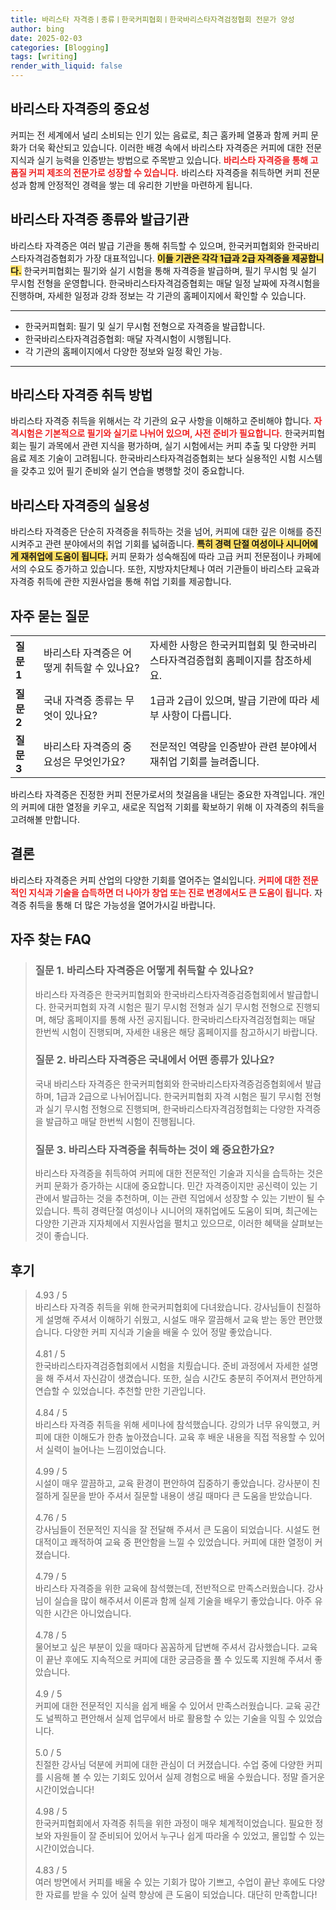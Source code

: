 ```yaml
---
title: 바리스타 자격증ㅣ종류ㅣ한국커피협회ㅣ한국바리스타자격검정협회 전문가 양성
author: bing
date: 2025-02-03
categories: [Blogging]
tags: [writing]
render_with_liquid: false
---
```



<h2 id='바리스타 자격증의 중요성'>바리스타 자격증의 중요성</h2>

<p>커피는 전 세계에서 널리 소비되는 인기 있는 음료로, 최근 홈카페 열풍과 함께 커피 문화가 더욱 확산되고 있습니다. 이러한 배경 속에서 바리스타 자격증은 커피에 대한 전문 지식과 실기 능력을 인증받는 방법으로 주목받고 있습니다. <b><span style="color: #ee2323;">바리스타 자격증을 통해 고품질 커피 제조의 전문가로 성장할 수 있습니다.</span></b> 바리스타 자격증을 취득하면 커피 전문성과 함께 안정적인 경력을 쌓는 데 유리한 기반을 마련하게 됩니다. </p>

<h2 id='바리스타 자격증 종류와 발급기관'>바리스타 자격증 종류와 발급기관</h2>

<p>바리스타 자격증은 여러 발급 기관을 통해 취득할 수 있으며, 한국커피협회와 한국바리스타자격검증협회가 가장 대표적입니다. <b><span style="background-color: #ffe066;">이들 기관은 각각 1급과 2급 자격증을 제공합니다.</span></b> 한국커피협회는 필기와 실기 시험을 통해 자격증을 발급하며, 필기 무시험 및 실기 무시험 전형을 운영합니다. 한국바리스타자격검증협회는 매달 일정 날짜에 자격시험을 진행하며, 자세한 일정과 강좌 정보는 각 기관의 홈페이지에서 확인할 수 있습니다. </p>

<hr />

<ul>
    <li>한국커피협회: 필기 및 실기 무시험 전형으로 자격증을 발급합니다.</li>
    <li>한국바리스타자격검증협회: 매달 자격시험이 시행됩니다.</li>
    <li>각 기관의 홈페이지에서 다양한 정보와 일정 확인 가능.</li>
</ul>

<hr />

<h2 id='바리스타 자격증 취득 방법'>바리스타 자격증 취득 방법</h2>

<p>바리스타 자격증 취득을 위해서는 각 기관의 요구 사항을 이해하고 준비해야 합니다. <b><span style="color: #ee2323;">자격시험은 기본적으로 필기와 실기로 나뉘어 있으며, 사전 준비가 필요합니다.</span></b> 한국커피협회는 필기 과목에서 관련 지식을 평가하며, 실기 시험에서는 커피 추출 및 다양한 커피 음료 제조 기술이 고려됩니다. 한국바리스타자격검증협회는 보다 실용적인 시험 시스템을 갖추고 있어 필기 준비와 실기 연습을 병행할 것이 중요합니다. </p>

<h2 id='바리스타 자격증의 실용성'>바리스타 자격증의 실용성</h2>

<p>바리스타 자격증은 단순히 자격증을 취득하는 것을 넘어, 커피에 대한 깊은 이해를 증진시켜주고 관련 분야에서의 취업 기회를 넓혀줍니다. <b><span style="background-color: #ffe066;">특히 경력 단절 여성이나 시니어에게 재취업에 도움이 됩니다.</span></b> 커피 문화가 성숙해짐에 따라 고급 커피 전문점이나 카페에서의 수요도 증가하고 있습니다. 또한, 지방자치단체나 여러 기관들이 바리스타 교육과 자격증 취득에 관한 지원사업을 통해 취업 기회를 제공합니다. </p>

<h2 id='자주 묻는 질문'>자주 묻는 질문</h2>

<table>
    <tr>
        <td><b>질문 1</b></td>
        <td>바리스타 자격증은 어떻게 취득할 수 있나요?</td>
        <td>자세한 사항은 한국커피협회 및 한국바리스타자격검증협회 홈페이지를 참조하세요.</td>
    </tr>
    <tr>
        <td><b>질문 2</b></td>
        <td>국내 자격증 종류는 무엇이 있나요?</td>
        <td>1급과 2급이 있으며, 발급 기관에 따라 세부 사항이 다릅니다.</td>
    </tr>
    <tr>
        <td><b>질문 3</b></td>
        <td>바리스타 자격증의 중요성은 무엇인가요?</td>
        <td>전문적인 역량을 인증받아 관련 분야에서 재취업 기회를 늘려줍니다.</td>
    </tr>
</table>

<p>바리스타 자격증은 진정한 커피 전문가로서의 첫걸음을 내딛는 중요한 자격입니다. 개인의 커피에 대한 열정을 키우고, 새로운 직업적 기회를 확보하기 위해 이 자격증의 취득을 고려해볼 만합니다. </p>

<h2 id='결론'>결론</h2>

<p>바리스타 자격증은 커피 산업의 다양한 기회를 열어주는 열쇠입니다. <b><span style="color: #ee2323;">커피에 대한 전문적인 지식과 기술을 습득하면 더 나아가 창업 또는 진로 변경에서도 큰 도움이 됩니다.</span></b> 자격증 취득을 통해 더 많은 가능성을 열어가시길 바랍니다.</p>


<h2 id='자주_찾는_FAQ'>자주 찾는 FAQ</h2>
<div itemscope="" itemtype="https://schema.org/FAQPage"> 
<blockquote> 
<div itemscope="" itemprop="mainEntity" itemtype="https://schema.org/Question"> 
<h3 itemprop="name">질문 1. 바리스타 자격증은 어떻게 취득할 수 있나요?</h3> 
<div itemscope="" itemprop="acceptedAnswer" itemtype="https://schema.org/Answer"> 
<span itemprop="text"> 
<p>바리스타 자격증은 한국커피협회와 한국바리스타자격증검증협회에서 발급합니다. 한국커피협회 자격 시험은 필기 무시험 전형과 실기 무시험 전형으로 진행되며, 해당 홈페이지를 통해 사전 공지됩니다. 한국바리스타자격검정협회는 매달 한번씩 시험이 진행되며, 자세한 내용은 해당 홈페이지를 참고하시기 바랍니다.</p> 
</span> 
</div> 
</div> 

<div itemscope="" itemprop="mainEntity" itemtype="https://schema.org/Question"> 
<h3 itemprop="name">질문 2. 바리스타 자격증은 국내에서 어떤 종류가 있나요?</h3> 
<div itemscope="" itemprop="acceptedAnswer" itemtype="https://schema.org/Answer"> 
<span itemprop="text"> 
<p>국내 바리스타 자격증은 한국커피협회와 한국바리스타자격증검증협회에서 발급하며, 1급과 2급으로 나뉘어집니다. 한국커피협회 자격 시험은 필기 무시험 전형과 실기 무시험 전형으로 진행되며, 한국바리스타자격검정협회는 다양한 자격증을 발급하고 매달 한번씩 시험이 진행됩니다.</p> 
</span> 
</div> 
</div> 

<div itemscope="" itemprop="mainEntity" itemtype="https://schema.org/Question"> 
<h3 itemprop="name">질문 3. 바리스타 자격증을 취득하는 것이 왜 중요한가요?</h3> 
<div itemscope="" itemprop="acceptedAnswer" itemtype="https://schema.org/Answer"> 
<span itemprop="text"> 
<p>바리스타 자격증을 취득하여 커피에 대한 전문적인 기술과 지식을 습득하는 것은 커피 문화가 증가하는 시대에 중요합니다. 민간 자격증이지만 공신력이 있는 기관에서 발급하는 것을 추천하며, 이는 관련 직업에서 성장할 수 있는 기반이 될 수 있습니다. 특히 경력단절 여성이나 시니어의 재취업에도 도움이 되며, 최근에는 다양한 기관과 지자체에서 지원사업을 펼치고 있으므로, 이러한 혜택을 살펴보는 것이 좋습니다.</p> 
</span> 
</div> 
</div> 
</blockquote> 
</div>
<h2 id='후기'>후기</h2>
<div itemscope itemtype="https://schema.org/Product">
  <blockquote>
  <div itemprop="review" itemscope itemtype="https://schema.org/Review">
      <div itemprop="reviewRating" itemscope itemtype="https://schema.org/Rating"> <span itemprop="ratingValue">4.93</span> / <span itemprop="bestRating">5</span> </div>
      <span itemprop="reviewBody">바리스타 자격증 취득을 위해 한국커피협회에 다녀왔습니다. 강사님들이 친절하게 설명해 주셔서 이해하기 쉬웠고, 시설도 매우 깔끔해서 교육 받는 동안 편안했습니다. 다양한 커피 지식과 기술을 배울 수 있어 정말 좋았습니다.</span>
  </div>
  <br>
  <div itemprop="review" itemscope itemtype="https://schema.org/Review">
      <div itemprop="reviewRating" itemscope itemtype="https://schema.org/Rating"> <span itemprop="ratingValue">4.81</span> / <span itemprop="bestRating">5</span> </div>
      <span itemprop="reviewBody">한국바리스타자격검증협회에서 시험을 치뤘습니다. 준비 과정에서 자세한 설명을 해 주셔서 자신감이 생겼습니다. 또한, 실습 시간도 충분히 주어져서 편안하게 연습할 수 있었습니다. 추천할 만한 기관입니다.</span>
  </div>
  <br>
  <div itemprop="review" itemscope itemtype="https://schema.org/Review">
      <div itemprop="reviewRating" itemscope itemtype="https://schema.org/Rating"> <span itemprop="ratingValue">4.84</span> / <span itemprop="bestRating">5</span> </div>
      <span itemprop="reviewBody">바리스타 자격증 취득을 위해 세미나에 참석했습니다. 강의가 너무 유익했고, 커피에 대한 이해도가 한층 높아졌습니다. 교육 후 배운 내용을 직접 적용할 수 있어서 실력이 늘어나는 느낌이었습니다.</span>
  </div>
  <br>
  <div itemprop="review" itemscope itemtype="https://schema.org/Review">
      <div itemprop="reviewRating" itemscope itemtype="https://schema.org/Rating"> <span itemprop="ratingValue">4.99</span> / <span itemprop="bestRating">5</span> </div>
      <span itemprop="reviewBody">시설이 매우 깔끔하고, 교육 환경이 편안하여 집중하기 좋았습니다. 강사분이 친절하게 질문을 받아 주셔서 질문할 내용이 생길 때마다 큰 도움을 받았습니다. </span>
  </div>
  <br>
  <div itemprop="review" itemscope itemtype="https://schema.org/Review">
      <div itemprop="reviewRating" itemscope itemtype="https://schema.org/Rating"> <span itemprop="ratingValue">4.76</span> / <span itemprop="bestRating">5</span> </div>
      <span itemprop="reviewBody">강사님들이 전문적인 지식을 잘 전달해 주셔서 큰 도움이 되었습니다. 시설도 현대적이고 쾌적하여 교육 중 편안함을 느낄 수 있었습니다. 커피에 대한 열정이 커졌습니다.</span>
  </div>
  <br>
  <div itemprop="review" itemscope itemtype="https://schema.org/Review">
      <div itemprop="reviewRating" itemscope itemtype="https://schema.org/Rating"> <span itemprop="ratingValue">4.79</span> / <span itemprop="bestRating">5</span> </div>
      <span itemprop="reviewBody">바리스타 자격증을 위한 교육에 참석했는데, 전반적으로 만족스러웠습니다. 강사님이 실습을 많이 해주셔서 이론과 함께 실제 기술을 배우기 좋았습니다. 아주 유익한 시간은 아니었습니다.</span>
  </div>
  <br>
  <div itemprop="review" itemscope itemtype="https://schema.org/Review">
      <div itemprop="reviewRating" itemscope itemtype="https://schema.org/Rating"> <span itemprop="ratingValue">4.78</span> / <span itemprop="bestRating">5</span> </div>
      <span itemprop="reviewBody">물어보고 싶은 부분이 있을 때마다 꼼꼼하게 답변해 주셔서 감사했습니다. 교육이 끝난 후에도 지속적으로 커피에 대한 궁금증을 풀 수 있도록 지원해 주셔서 좋았습니다.</span>
  </div>
  <br>
  <div itemprop="review" itemscope itemtype="https://schema.org/Review">
      <div itemprop="reviewRating" itemscope itemtype="https://schema.org/Rating"> <span itemprop="ratingValue">4.9</span> / <span itemprop="bestRating">5</span> </div>
      <span itemprop="reviewBody">커피에 대한 전문적인 지식을 쉽게 배울 수 있어서 만족스러웠습니다. 교육 공간도 널찍하고 편안해서 실제 업무에서 바로 활용할 수 있는 기술을 익힐 수 있었습니다.</span>
  </div>
  <br>
  <div itemprop="review" itemscope itemtype="https://schema.org/Review">
      <div itemprop="reviewRating" itemscope itemtype="https://schema.org/Rating"> <span itemprop="ratingValue">5.0</span> / <span itemprop="bestRating">5</span> </div>
      <span itemprop="reviewBody">친절한 강사님 덕분에 커피에 대한 관심이 더 커졌습니다. 수업 중에 다양한 커피를 시음해 볼 수 있는 기회도 있어서 실제 경험으로 배울 수웠습니다. 정말 즐거운 시간이었습니다!</span>
  </div>
  <br>
  <div itemprop="review" itemscope itemtype="https://schema.org/Review">
      <div itemprop="reviewRating" itemscope itemtype="https://schema.org/Rating"> <span itemprop="ratingValue">4.98</span> / <span itemprop="bestRating">5</span> </div>
      <span itemprop="reviewBody">한국커피협회에서 자격증 취득을 위한 과정이 매우 체계적이었습니다. 필요한 정보와 자원들이 잘 준비되어 있어서 누구나 쉽게 따라올 수 있었고, 몰입할 수 있는 시간이었습니다.</span>
  </div>
  <br>
  <div itemprop="review" itemscope itemtype="https://schema.org/Review">
      <div itemprop="reviewRating" itemscope itemtype="https://schema.org/Rating"> <span itemprop="ratingValue">4.83</span> / <span itemprop="bestRating">5</span> </div>
      <span itemprop="reviewBody">여러 방면에서 커피를 배울 수 있는 기회가 많아 기쁘고, 수업이 끝난 후에도 다양한 자료를 받을 수 있어 실력 향상에 큰 도움이 되었습니다. 대단히 만족합니다!</span>
  </div>
  </blockquote>
</div>
